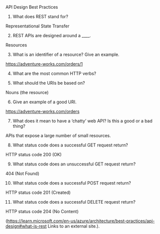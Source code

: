API Design Best Practices

1. What does REST stand for?

Representational State Transfer

2. REST APIs are designed around a ____.

Resources

3. What is an identifier of a resource? Give an example.

<https://adventure-works.com/orders/1>

4. What are the most common HTTP verbs?

5. What should the URIs be based on?

Nouns (the resource)

6. Give an example of a good URI.

<https://adventure-works.com/orders>

7. What does it mean to have a ‘chatty’ web API? Is this a good or a bad thing?

APIs that expose a large number of small resources.

8. What status code does a successful GET request return?

HTTP status code 200 (OK)

9. What status code does an unsuccessful GET request return?

404 (Not Found)

10. What status code does a successful POST request return?

HTTP status code 201 (Created)

11. What status code does a successful DELETE request return?

HTTP status code 204 (No Content)

(<https://learn.microsoft.com/en-us/azure/architecture/best-practices/api-design#what-is-rest> Links to an external site.).
